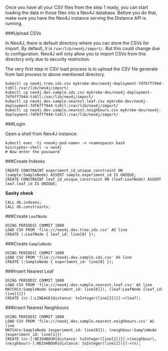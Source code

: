 Once you have all your CSV files from the step 1 ready, you can start loading the data in
those files into a Neo4J database. Before you do that, make sure you have the Neo4J instance
serving the Distance API is running.

###Upload CSVs

In Neo4J, there is default directory where you can store the CSVs for import. By default, it
is `/var/lib/neo4j/import/`. But this could change due to configuration. Neo4J will only allow
you to import CSVs from this directory only due to security restriction.

The very first step in CSV load process is to upload the CSV file generate from last process
to above mentioned directory.
```
kubectl cp neo4j.tree.ids.csv mykrobe-dev/neo4j-deployment-7df6ff7944-tz6ll:/var/lib/neo4j/import/
kubectl cp neo4j.dev.sample.ids.csv mykrobe-dev/neo4j-deployment-7df6ff7944-tz6ll:/var/lib/neo4j/import/
kubectl cp neo4j.dev.sample.nearest.leaf.csv mykrobe-dev/neo4j-deployment-7df6ff7944-tz6ll:/var/lib/neo4j/import/
kubectl cp neo4j.dev.sample.nearest.neighbours.csv mykrobe-dev/neo4j-deployment-7df6ff7944-tz6ll:/var/lib/neo4j/import/
```

###Login

Open a shell from Neo4J instance:
```
kubectl exec -ti <neo4j-pod-name> -n <namespace> bash
bin/cypher-shell -u neo4j
# Now enter the password
```

###Create Indexes
```
CREATE CONSTRAINT experiment_id_unique_constraint ON (sample:SampleNode) ASSERT sample.experiment_id IS UNIQUE;
CREATE CONSTRAINT leaf_id_unique_constraint ON (leaf:LeafNode) ASSERT leaf.leaf_id IS UNIQUE;
``` 

**Sanity check**
```
CALL db.indexes;
CALL db.constraints;
```

###Create `LeafNode`
```
USING PERIODIC COMMIT 1000
LOAD CSV FROM 'file:///neo4j.dev.tree.ids.csv' AS line
CREATE (:LeafNode { leaf_id: line[0] });
```

###Create `SampleNode`
```
USING PERIODIC COMMIT 1000
LOAD CSV FROM 'file:///neo4j.dev.sample.ids.csv' AS line
CREATE (:SampleNode { experiment_id: line[0] });
```

###Insert Nearest Leaf
```
USING PERIODIC COMMIT 1000
LOAD CSV FROM 'file:///neo4j.dev.sample.nearest.leaf.csv' AS line
MATCH(n:SampleNode {experiment_id: line[0]}), (leaf:LeafNode {leaf_id: line[1]})
CREATE (n)-[:LINEAGE{distance: toInteger(line[2])}]->(leaf);
```

###Insert Nearest Neighbours
```
USING PERIODIC COMMIT 1000
LOAD CSV FROM 'file:///neo4j.dev.sample.nearest.neighbours.csv' AS line
MATCH(n:SampleNode {experiment_id: line[0]}), (neighbour:SampleNode {experiment_id: line[1]})
CREATE (n)-[:NEIGHBOUR{distance: toInteger(line[2])}]->(neighbour), (neighbour)-[:NEIGHBOUR{distance: toInteger(line[2])}]->(n);
```
